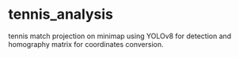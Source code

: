 # tennis_analysis
tennis match projection on minimap using YOLOv8 for detection and homography matrix for coordinates conversion.
